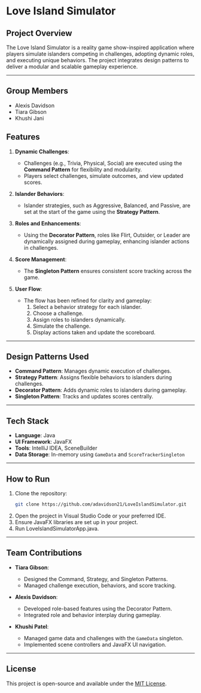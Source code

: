 # Love Island Simulator

## Project Overview
The Love Island Simulator is a reality game show-inspired application where players simulate islanders competing in challenges, adopting dynamic roles, and executing unique behaviors. The project integrates design patterns to deliver a modular and scalable gameplay experience.

---
## Group Members
- Alexis Davidson
- Tiara Gibson
- Khushi Jani 

## Features
1. **Dynamic Challenges**:
   - Challenges (e.g., Trivia, Physical, Social) are executed using the **Command Pattern** for flexibility and modularity.
   - Players select challenges, simulate outcomes, and view updated scores.

2. **Islander Behaviors**:
   - Islander strategies, such as Aggressive, Balanced, and Passive, are set at the start of the game using the **Strategy Pattern**.

3. **Roles and Enhancements**:
   - Using the **Decorator Pattern**, roles like Flirt, Outsider, or Leader are dynamically assigned during gameplay, enhancing islander actions in challenges.

4. **Score Management**:
   - The **Singleton Pattern** ensures consistent score tracking across the game.

5. **User Flow**:
   - The flow has been refined for clarity and gameplay:  
     1. Select a behavior strategy for each islander.  
     2. Choose a challenge.  
     3. Assign roles to islanders dynamically.  
     4. Simulate the challenge.  
     5. Display actions taken and update the scoreboard.

---

## Design Patterns Used
- **Command Pattern**: Manages dynamic execution of challenges.
- **Strategy Pattern**: Assigns flexible behaviors to islanders during challenges.
- **Decorator Pattern**: Adds dynamic roles to islanders during gameplay.
- **Singleton Pattern**: Tracks and updates scores centrally.


---

## Tech Stack
- **Language**: Java  
- **UI Framework**: JavaFX  
- **Tools**: IntelliJ IDEA, SceneBuilder  
- **Data Storage**: In-memory using `GameData` and `ScoreTrackerSingleton`

---

## How to Run
1. Clone the repository:
   ```bash
   git clone https://github.com/adavidson21/LoveIslandSimulator.git
2. Open the project in Visual Studio Code or your preferred IDE.
3. Ensure JavaFX libraries are set up in your project.
4. Run LoveIslandSimulatorApp.java.

---

## Team Contributions
- **Tiara Gibson**:
  - Designed the Command, Strategy, and Singleton Patterns.
  - Managed challenge execution, behaviors, and score tracking.

- **Alexis Davidson**:
  - Developed role-based features using the Decorator Pattern.
  - Integrated role and behavior interplay during gameplay.

- **Khushi Patel**:
  - Managed game data and challenges with the `GameData` singleton.
  - Implemented scene controllers and JavaFX UI navigation.

---

## License
This project is open-source and available under the [MIT License](LICENSE).




